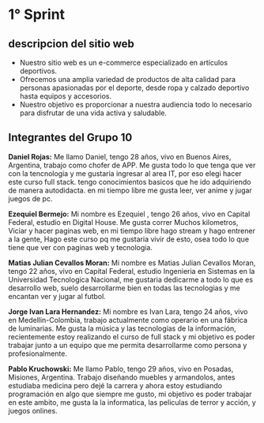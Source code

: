 # 1° Sprint 

## descripcion del sitio web 

- Nuestro sitio web es un e-commerce especializado en artículos deportivos. 
- Ofrecemos una amplia variedad de productos de alta calidad para personas apasionadas por el deporte, desde ropa y calzado deportivo hasta equipos y accesorios. 
- Nuestro objetivo es proporcionar a nuestra audiencia todo lo necesario para disfrutar de una vida activa y saludable.

## Integrantes del Grupo 10

**Daniel Rojas:**
Me llamo Daniel, tengo 28 años, vivo en Buenos Aires, Argentina, trabajo como chofer de APP. Me gusta todo lo que tenga que ver con la tencnologia y me gustaria ingresar al area IT, por eso elegi hacer este curso full stack. tengo conocimientos basicos que he ido adquiriendo de manera autodidacta. en mi tiempo libre me gusta leer, ver anime y jugar juegos de pc.

**Ezequiel Bermejo:**
Mi nombre es Ezequiel , tengo 26 años, vivo en Capital Federal, estudio en Digital House. Me gusta correr Muchos kilometros, Viciar  y hacer paginas web, en mi tiempo libre hago stream y hago entrener a la gente, Hago este curso pq me gustaria vivir de esto, osea todo lo que tiene que ver con paginas web y tecnologia. 

**Matias Julian Cevallos Moran:**
Mi nombre es Matias Julian Cevallos Moran, tengo 22 años, vivo en Capital Federal, estudio Ingenieria en Sistemas en la Universidad Tecnologica Nacional, me gustaria dedicarme a todo lo que es desarrollo web, suelo desarrollarme bien en todas las tecnologias y me encantan ver y jugar al futbol. 

**Jorge Ivan Lara Hernandez:**
Mi nombre es Ivan Lara, tengo 24 años, vivo en Medellin-Colombia, trabajo actualmente como operario en una fábrica de luminarias. Me gusta la música y las tecnologías de la información, recientemente estoy realizando el curso de full stack y mi objetivo es poder trabajar junto a un equipo que me permita desarrollarme como persona y profesionalmente. 


**Pablo Kruchowski:**
Me llamo Pablo, tengo 29 años, vivo en Posadas, Misiones, Argentina. Trabajo diseñando muebles y armandolos, antes estudiaba medicina pero dejé la carrera y ahora estoy estudiando programación en algo que siempre me gusto, mi objetivo es poder trabajar en este ambito, me gusta la la informatica, las peliculas de terror y acción, y juegos onlines.
